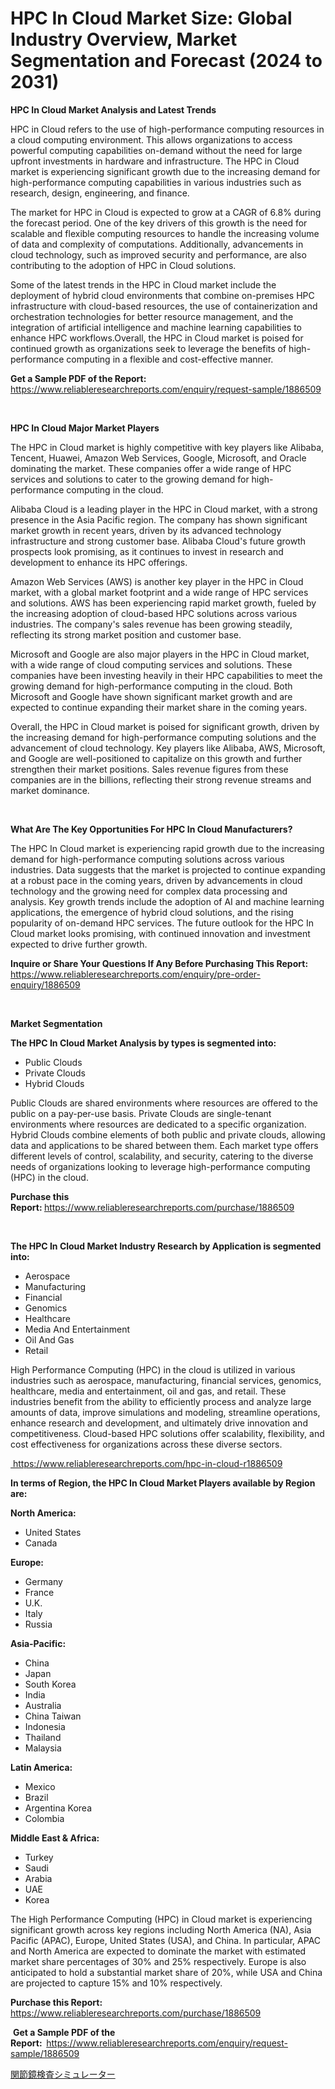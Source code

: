 <p><h1>HPC In Cloud Market Size: Global Industry Overview, Market Segmentation and Forecast (2024 to 2031)</h1></p><p><strong>HPC In Cloud Market Analysis and Latest Trends</strong></p>
<p><p>HPC in Cloud refers to the use of high-performance computing resources in a cloud computing environment. This allows organizations to access powerful computing capabilities on-demand without the need for large upfront investments in hardware and infrastructure. The HPC in Cloud market is experiencing significant growth due to the increasing demand for high-performance computing capabilities in various industries such as research, design, engineering, and finance.</p><p>The market for HPC in Cloud is expected to grow at a CAGR of 6.8% during the forecast period. One of the key drivers of this growth is the need for scalable and flexible computing resources to handle the increasing volume of data and complexity of computations. Additionally, advancements in cloud technology, such as improved security and performance, are also contributing to the adoption of HPC in Cloud solutions.</p><p>Some of the latest trends in the HPC in Cloud market include the deployment of hybrid cloud environments that combine on-premises HPC infrastructure with cloud-based resources, the use of containerization and orchestration technologies for better resource management, and the integration of artificial intelligence and machine learning capabilities to enhance HPC workflows.Overall, the HPC in Cloud market is poised for continued growth as organizations seek to leverage the benefits of high-performance computing in a flexible and cost-effective manner.</p></p>
<p><strong>Get a Sample PDF of the Report:&nbsp;</strong> <a href="https://www.reliableresearchreports.com/enquiry/request-sample/1886509">https://www.reliableresearchreports.com/enquiry/request-sample/1886509</a></p>
<p>&nbsp;</p>
<p><strong>HPC In Cloud Major Market Players</strong></p>
<p><p>The HPC in Cloud market is highly competitive with key players like Alibaba, Tencent, Huawei, Amazon Web Services, Google, Microsoft, and Oracle dominating the market. These companies offer a wide range of HPC services and solutions to cater to the growing demand for high-performance computing in the cloud.</p><p>Alibaba Cloud is a leading player in the HPC in Cloud market, with a strong presence in the Asia Pacific region. The company has shown significant market growth in recent years, driven by its advanced technology infrastructure and strong customer base. Alibaba Cloud's future growth prospects look promising, as it continues to invest in research and development to enhance its HPC offerings.</p><p>Amazon Web Services (AWS) is another key player in the HPC in Cloud market, with a global market footprint and a wide range of HPC services and solutions. AWS has been experiencing rapid market growth, fueled by the increasing adoption of cloud-based HPC solutions across various industries. The company's sales revenue has been growing steadily, reflecting its strong market position and customer base.</p><p>Microsoft and Google are also major players in the HPC in Cloud market, with a wide range of cloud computing services and solutions. These companies have been investing heavily in their HPC capabilities to meet the growing demand for high-performance computing in the cloud. Both Microsoft and Google have shown significant market growth and are expected to continue expanding their market share in the coming years.</p><p>Overall, the HPC in Cloud market is poised for significant growth, driven by the increasing demand for high-performance computing solutions and the advancement of cloud technology. Key players like Alibaba, AWS, Microsoft, and Google are well-positioned to capitalize on this growth and further strengthen their market positions. Sales revenue figures from these companies are in the billions, reflecting their strong revenue streams and market dominance.</p></p>
<p>&nbsp;</p>
<p><strong>What Are The Key Opportunities For HPC In Cloud Manufacturers?</strong></p>
<p><p>The HPC In Cloud market is experiencing rapid growth due to the increasing demand for high-performance computing solutions across various industries. Data suggests that the market is projected to continue expanding at a robust pace in the coming years, driven by advancements in cloud technology and the growing need for complex data processing and analysis. Key growth trends include the adoption of AI and machine learning applications, the emergence of hybrid cloud solutions, and the rising popularity of on-demand HPC services. The future outlook for the HPC In Cloud market looks promising, with continued innovation and investment expected to drive further growth.</p></p>
<p><strong>Inquire or Share Your Questions If Any Before Purchasing This Report:</strong> <a href="https://www.reliableresearchreports.com/enquiry/pre-order-enquiry/1886509">https://www.reliableresearchreports.com/enquiry/pre-order-enquiry/1886509</a></p>
<p>&nbsp;</p>
<p><strong>Market Segmentation</strong></p>
<p><strong>The HPC In Cloud Market Analysis by types is segmented into:</strong></p>
<p><ul><li>Public Clouds</li><li>Private Clouds</li><li>Hybrid Clouds</li></ul></p>
<p><p>Public Clouds are shared environments where resources are offered to the public on a pay-per-use basis. Private Clouds are single-tenant environments where resources are dedicated to a specific organization. Hybrid Clouds combine elements of both public and private clouds, allowing data and applications to be shared between them. Each market type offers different levels of control, scalability, and security, catering to the diverse needs of organizations looking to leverage high-performance computing (HPC) in the cloud.</p></p>
<p><strong>Purchase this Report:&nbsp;</strong><a href="https://www.reliableresearchreports.com/purchase/1886509">https://www.reliableresearchreports.com/purchase/1886509</a></p>
<p>&nbsp;</p>
<p><strong>The HPC In Cloud Market Industry Research by Application is segmented into:</strong></p>
<p><ul><li>Aerospace</li><li>Manufacturing</li><li>Financial</li><li>Genomics</li><li>Healthcare</li><li>Media And Entertainment</li><li>Oil And Gas</li><li>Retail</li></ul></p>
<p><p>High Performance Computing (HPC) in the cloud is utilized in various industries such as aerospace, manufacturing, financial services, genomics, healthcare, media and entertainment, oil and gas, and retail. These industries benefit from the ability to efficiently process and analyze large amounts of data, improve simulations and modeling, streamline operations, enhance research and development, and ultimately drive innovation and competitiveness. Cloud-based HPC solutions offer scalability, flexibility, and cost effectiveness for organizations across these diverse sectors.</p></p>
<p><a href="https://www.reliableresearchreports.com/hpc-in-cloud-r1886509">&nbsp;https://www.reliableresearchreports.com/hpc-in-cloud-r1886509</a></p>
<p><strong>In terms of Region, the HPC In Cloud Market Players available by Region are:</strong></p>
<p>
    <p> <strong> North America: </strong>
        <ul>
            <li>United States</li>
            <li>Canada</li>
        </ul>
        </p> 
    <p> <strong> Europe: </strong>
        <ul>
            <li>Germany</li>
            <li>France</li>
            <li>U.K.</li>
            <li>Italy</li>
            <li>Russia</li>
        </ul>
        </p> 
    <p> <strong> Asia-Pacific: </strong>
        <ul>
            <li>China</li>
            <li>Japan</li>
            <li>South Korea</li>
            <li>India</li>
            <li>Australia</li>
            <li>China Taiwan</li>
            <li>Indonesia</li>
            <li>Thailand</li>
            <li>Malaysia</li>
        </ul>
        </p> 
    <p> <strong> Latin America: </strong>
        <ul>
            <li>Mexico</li>
            <li>Brazil</li>
            <li>Argentina Korea</li>
            <li>Colombia</li>
        </ul>
        </p> 
    <p> <strong> Middle East & Africa: </strong>
        <ul>
            <li>Turkey</li>
            <li>Saudi</li>
            <li>Arabia</li>
            <li>UAE</li>
            <li>Korea</li>
        </ul>
    </p>
    </p>
<p><p>The High Performance Computing (HPC) in Cloud market is experiencing significant growth across key regions including North America (NA), Asia Pacific (APAC), Europe, United States (USA), and China. In particular, APAC and North America are expected to dominate the market with estimated market share percentages of 30% and 25% respectively. Europe is also anticipated to hold a substantial market share of 20%, while USA and China are projected to capture 15% and 10% respectively.</p></p>
<p><strong>Purchase this Report: </strong><a href="https://www.reliableresearchreports.com/purchase/1886509">https://www.reliableresearchreports.com/purchase/1886509</a></p>
<p>&nbsp;<strong>Get a Sample PDF of the Report:&nbsp;&nbsp;</strong><a href="https://www.reliableresearchreports.com/enquiry/request-sample/1886509">https://www.reliableresearchreports.com/enquiry/request-sample/1886509</a></p>
<p><strong></strong></p>
<p><p><a href="https://github.com/oqxogxyvqe90775/Market-Research-Report-List-1/blob/main/135719020292.md">関節鏡検査シミュレーター</a></p></p>